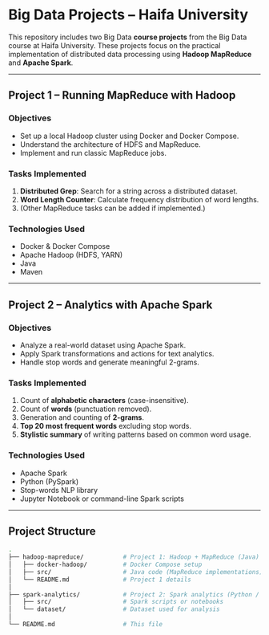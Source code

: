 # Big Data Projects – Haifa University

This repository includes two Big Data **course projects** from the Big Data course at Haifa University. These projects focus on the practical implementation of distributed data processing using **Hadoop MapReduce** and **Apache Spark**.

---

## Project 1 – Running MapReduce with Hadoop

### Objectives
- Set up a local Hadoop cluster using Docker and Docker Compose.
- Understand the architecture of HDFS and MapReduce.
- Implement and run classic MapReduce jobs.

### Tasks Implemented
1. **Distributed Grep**: Search for a string across a distributed dataset.
2. **Word Length Counter**: Calculate frequency distribution of word lengths.
3. (Other MapReduce tasks can be added if implemented.)

### Technologies Used
- Docker & Docker Compose
- Apache Hadoop (HDFS, YARN)
- Java
- Maven

---

## Project 2 – Analytics with Apache Spark

### Objectives
- Analyze a real-world dataset using Apache Spark.
- Apply Spark transformations and actions for text analytics.
- Handle stop words and generate meaningful 2-grams.

### Tasks Implemented
1. Count of **alphabetic characters** (case-insensitive).
2. Count of **words** (punctuation removed).
3. Generation and counting of **2-grams**.
4. **Top 20 most frequent words** excluding stop words.
5. **Stylistic summary** of writing patterns based on common word usage.

### Technologies Used
- Apache Spark
- Python (PySpark)
- Stop-words NLP library
- Jupyter Notebook or command-line Spark scripts

---

## Project Structure

```bash
.
├── hadoop-mapreduce/           # Project 1: Hadoop + MapReduce (Java)
│   ├── docker-hadoop/          # Docker Compose setup
│   ├── src/                    # Java code (MapReduce implementations)
│   └── README.md               # Project 1 details
│
├── spark-analytics/            # Project 2: Spark analytics (Python / PySpark)
│   ├── src/                    # Spark scripts or notebooks
│   └── dataset/                # Dataset used for analysis
│
└── README.md                   # This file
